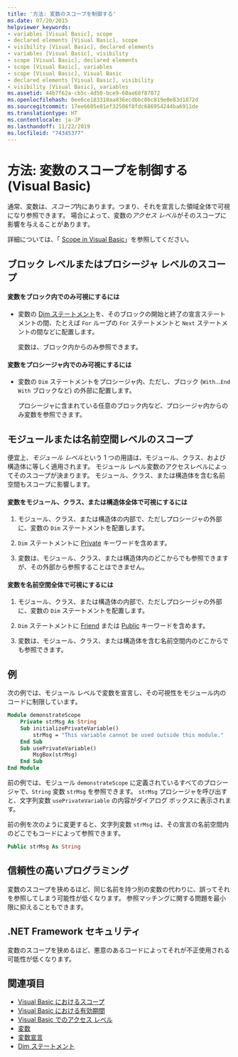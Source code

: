 ```yaml
---
title: '方法: 変数のスコープを制御する'
ms.date: 07/20/2015
helpviewer_keywords:
- variables [Visual Basic], scope
- declared elements [Visual Basic], scope
- visibility [Visual Basic], declared elements
- variables [Visual Basic], visibility
- scope [Visual Basic], declared elements
- scope [Visual Basic], variables
- scope [Visual Basic], Visual Basic
- declared elements [Visual Basic], visibility
- visibility [Visual Basic], variables
ms.assetid: 44b7f62a-cb5c-4d50-bce9-60ae68f87072
ms.openlocfilehash: 0ee6ce183310aa836ecdbbc0bc819e0e83d1872d
ms.sourcegitcommit: 17ee6605e01ef32506f8fdc686954244ba6911de
ms.translationtype: HT
ms.contentlocale: ja-JP
ms.lasthandoff: 11/22/2019
ms.locfileid: "74345377"
---
```

# <a name="how-to-control-the-scope-of-a-variable-visual-basic"></a>方法: 変数のスコープを制御する (Visual Basic)
通常、変数は、*スコープ*内にあります。つまり、それを宣言した領域全体で可視になり参照できます。 場合によって、変数の*アクセス レベル*がそのスコープに影響を与えることがあります。  
  
 詳細については、「 [Scope in Visual Basic](../../../../visual-basic/programming-guide/language-features/declared-elements/scope.md)」を参照してください。  
  
## <a name="scope-at-block-or-procedure-level"></a>ブロック レベルまたはプロシージャ レベルのスコープ  
  
#### <a name="to-make-a-variable-visible-only-within-a-block"></a>変数をブロック内でのみ可視にするには  
  
- 変数の [Dim ステートメント](../../../../visual-basic/language-reference/statements/dim-statement.md)を、そのブロックの開始と終了の宣言ステートメントの間、たとえば `For` ループの `For` ステートメントと `Next` ステートメントの間などに配置します。  
  
     変数は、ブロック内からのみ参照できます。  
  
#### <a name="to-make-a-variable-visible-only-within-a-procedure"></a>変数をプロシージャ内でのみ可視にするには  
  
- 変数の `Dim` ステートメントをプロシージャ内、ただし、ブロック (`With`...`End With` ブロックなど) の外部に配置します。  
  
     プロシージャに含まれている任意のブロック内など、プロシージャ内からのみ変数を参照できます。  
  
## <a name="scope-at-module-or-namespace-level"></a>モジュールまたは名前空間レベルのスコープ  
 便宜上、*モジュール レベル*という 1 つの用語は、モジュール、クラス、および構造体に等しく適用されます。 モジュール レベル変数のアクセスレベルによってそのスコープが決まります。 モジュール、クラス、または構造体を含む名前空間もスコープに影響します。  
  
#### <a name="to-make-a-variable-visible-throughout-a-module-class-or-structure"></a>変数をモジュール、クラス、または構造体全体で可視にするには  
  
1. モジュール、クラス、または構造体の内部で、ただしプロシージャの外部に、変数の `Dim` ステートメントを配置します。  
  
2. `Dim` ステートメントに [Private](../../../../visual-basic/language-reference/modifiers/private.md) キーワードを含めます。  
  
3. 変数は、モジュール、クラス、または構造体内のどこからでも参照できますが、その外部から参照することはできません。  
  
#### <a name="to-make-a-variable-visible-throughout-a-namespace"></a>変数を名前空間全体で可視にするには  
  
1. モジュール、クラス、または構造体の内部で、ただしプロシージャの外部に、変数の `Dim` ステートメントを配置します。  
  
2. `Dim` ステートメントに [Friend](../../../../visual-basic/language-reference/modifiers/friend.md) または [Public](../../../../visual-basic/language-reference/modifiers/public.md) キーワードを含めます。  
  
3. 変数は、モジュール、クラス、または構造体を含む名前空間内のどこからでも参照できます。  
  
## <a name="example"></a>例  
 次の例では、モジュール レベルで変数を宣言し、その可視性をモジュール内のコードに制限しています。  
  
```vb  
Module demonstrateScope  
    Private strMsg As String  
    Sub initializePrivateVariable()  
        strMsg = "This variable cannot be used outside this module."  
    End Sub  
    Sub usePrivateVariable()  
        MsgBox(strMsg)  
    End Sub  
End Module  
```  
  
 前の例では、モジュール `demonstrateScope` に定義されているすべてのプロシージャで、`String` 変数 `strMsg` を参照できます。 `strMsg` プロシージャを呼び出すと、文字列変数 `usePrivateVariable` の内容がダイアログ ボックスに表示されます。  
  
 前の例を次のように変更すると、文字列変数 `strMsg` は、その宣言の名前空間内のどこでもコードによって参照できます。  
  
```vb  
Public strMsg As String  
```  
  
## <a name="robust-programming"></a>信頼性の高いプログラミング  
 変数のスコープを狭めるほど、同じ名前を持つ別の変数の代わりに、誤ってそれを参照してしまう可能性が低くなります。 参照マッチングに関する問題を最小限に抑えることもできます。  
  
## <a name="net-framework-security"></a>.NET Framework セキュリティ  
 変数のスコープを狭めるほど、悪意のあるコードによってそれが不正使用される可能性が低くなります。  
  
## <a name="see-also"></a>関連項目

- [Visual Basic におけるスコープ](../../../../visual-basic/programming-guide/language-features/declared-elements/scope.md)
- [Visual Basic における有効期間](../../../../visual-basic/programming-guide/language-features/declared-elements/lifetime.md)
- [Visual Basic でのアクセス レベル](../../../../visual-basic/programming-guide/language-features/declared-elements/access-levels.md)
- [変数](../../../../visual-basic/programming-guide/language-features/variables/index.md)
- [変数宣言](../../../../visual-basic/programming-guide/language-features/variables/variable-declaration.md)
- [Dim ステートメント](../../../../visual-basic/language-reference/statements/dim-statement.md)
